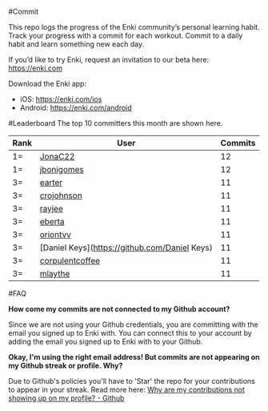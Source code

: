 #Commit

This repo logs the progress of the Enki community’s personal learning habit. Track your progress with a commit for each workout. Commit to a daily habit and learn something new each day.

If you’d like to try Enki, request an invitation to our beta here: https://enki.com

Download the Enki app: 
 - iOS: https://enki.com/ios
 - Android: https://enki.com/android

#Leaderboard
The top 10 committers this month are shown here.

| Rank | User | Commits |
|------|------|---------|
|1=|[JonaC22](https://github.com/JonaC22)|12|
|1=|[jbonigomes](https://github.com/jbonigomes)|12|
|3=|[earter](https://github.com/earter)|11|
|3=|[crojohnson](https://github.com/crojohnson)|11|
|3=|[rayjee](https://github.com/rayjee)|11|
|3=|[eberta](https://github.com/eberta)|11|
|3=|[oriontvv](https://github.com/oriontvv)|11|
|3=|[Daniel Keys](https://github.com/Daniel Keys)|11|
|3=|[corpulentcoffee](https://github.com/corpulentcoffee)|11|
|3=|[mlaythe](https://github.com/mlaythe)|11|

#FAQ

**How come my commits are not connected to my Github account?**

Since we are not using your Github credentials, you are committing with the email you signed up to Enki with. You can connect this to your account by adding the email you signed up to Enki with to your Github.

**Okay, I'm using the right email address! But commits are not appearing on my Github streak or profile. Why?**

Due to Github's policies you'll have to 'Star' the repo for your contributions to appear in your streak. Read more here: [Why are my contributions not showing up on my profile? - Github](https://help.github.com/articles/why-are-my-contributions-not-showing-up-on-my-profile/)
